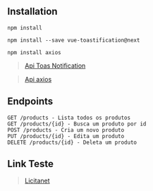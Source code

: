 ## Installation

```
npm install

npm install --save vue-toastification@next

npm install axios
```
> [Api Toas Notification](https://vue-toastification.maronato.dev/)

> [Api axios](https://axios-http.com/docs/intro)

## Endpoints

```
GET /products - Lista todos os produtos
GET /products/{id} - Busca um produto por id
POST /products - Cria um novo produto
PUT /products/{id} - Edita um produto
DELETE /products/{id} - Deleta um produto
```

## Link Teste

> [Licitanet](licitane.vercel.app)

